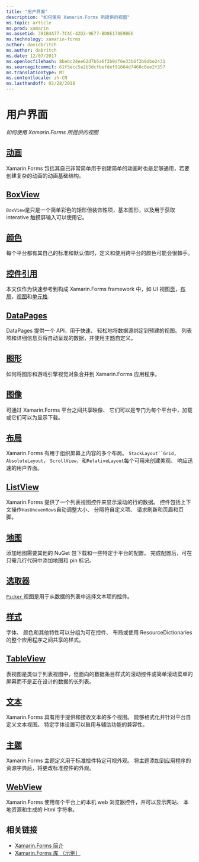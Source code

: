 ```yaml
---
title: "用户界面"
description: "如何使用 Xamarin.Forms 所提供的视图"
ms.topic: article
ms.prod: xamarin
ms.assetid: 391B4A77-7CAC-42D2-9E77-BD8E170E9BE6
ms.technology: xamarin-forms
author: davidbritch
ms.author: dabritch
ms.date: 12/07/2017
ms.openlocfilehash: 8bebc24ee62d7b5a6f2b9df6e33b6f2b9dbe2431
ms.sourcegitcommit: 61f5ecc5a2b5dcfbefdef91664d7460c0ee2f357
ms.translationtype: MT
ms.contentlocale: zh-CN
ms.lasthandoff: 02/28/2018
---
```

# <a name="user-interface"></a>用户界面

_如何使用 Xamarin.Forms 所提供的视图_

## <a name="animationanimationindexmd"></a>[动画](animation/index.md)

Xamarin.Forms 包括其自己非常简单用于创建简单的动画时也是足够通用，若要创建复杂的动画的动画基础结构。

## <a name="boxviewboxviewmd"></a>[BoxView](boxview.md)

`BoxView`是只是一个简单彩色的矩形但装饰性项，基本图形，以及用于获取 interative 触摸屏输入可以使用它。

## <a name="colorscolorsmd"></a>[颜色](colors.md)

每个平台都有其自己的标准和默认值时，定义和使用跨平台的颜色可能会很棘手。

## <a name="controls-referencecontrolsindexmd"></a>[控件引用](controls/index.md)

本文仅作为快速参考到构成 Xamarin.Forms framework 中，如 UI 视图[页](~/xamarin-forms/user-interface/controls/pages.md)，[布局](~/xamarin-forms/user-interface/controls/layouts.md)，[视图](~/xamarin-forms/user-interface/controls/views.md)和[单元格](~/xamarin-forms/user-interface/controls/cells.md).

## <a name="datapagesdatapagesindexmd"></a>[DataPages](datapages/index.md)

DataPages 提供一个 API，用于快速、 轻松地将数据源绑定到预建的视图。 列表项和详细信息页将自动呈现的数据，并使用主题自定义。

## <a name="graphicsgraphicsindexmd"></a>[图形](graphics/index.md)

如何将图形和游戏引擎视觉对象合并到 Xamarin.Forms 应用程序。

## <a name="imagesimagesmd"></a>[图像](images.md)

可通过 Xamarin.Forms 平台之间共享映像、 它们可以是专门为每个平台中，加载或它们可以为显示下载。

## <a name="layoutslayoutsindexmd"></a>[布局](layouts/index.md)

Xamarin.Forms 有用于组织屏幕上内容的多个布局。 `StackLayout``Grid`， `AbsoluteLayout`， `ScrollView`，和`RelativeLayout`每个可用来创建美观、 响应迅速的用户界面。

## <a name="listviewlistviewindexmd"></a>[ListView](listview/index.md)

Xamarin.Forms 提供了一个列表视图控件来显示滚动的行的数据。 控件包括上下文操作`HasUnevenRows`自动调整大小、 分隔符自定义项、 请求刷新和页眉和页脚。

## <a name="mapsmapmd"></a>[地图](map.md)

添加地图需要其他的 NuGet 包下载和一些特定于平台的配置。 完成配置后，可在只需几行代码中添加地图和 pin 标记。

## <a name="pickerpickerindexmd"></a>[选取器](picker/index.md)

[ `Picker` ](https://developer.xamarin.com/api/type/Xamarin.Forms.Picker/)视图是用于从数据的列表中选择文本项的控件。

## <a name="stylesstylesindexmd"></a>[样式](styles/index.md)

字体、 颜色和其他特性可以分组为可在控件、 布局或使用 ResourceDictionaries 的整个应用程序之间共享的样式。

## <a name="tableviewtableviewmd"></a>[TableView](tableview.md)

表视图是类似于列表视图中，但面向的数据条目样式的滚动控件或简单滚动菜单的屏幕而不是正在设计的数据的长列表。

## <a name="texttextindexmd"></a>[文本](text/index.md)

Xamarin.Forms 具有用于提供和接收文本的多个视图。 能够格式化并针对平台自定义文本视图。 特定字体设置可以启用与辅助功能的兼容性。

## <a name="themesthemesindexmd"></a>[主题](themes/index.md)

Xamarin.Forms 主题定义用于标准控件特定可视外观。 将主题添加到应用程序的资源字典后，将更改标准控件的外观。

## <a name="webviewwebviewmd"></a>[WebView](webview.md)

Xamarin.Forms 使用每个平台上的本机 web 浏览器控件，并可以显示网站、 本地资源和生成的 Html 字符串。


## <a name="related-links"></a>相关链接

- [Xamarin.Forms 简介](~/xamarin-forms/get-started/introduction-to-xamarin-forms.md)
- [Xamarin.Forms 库 （示例）](https://developer.xamarin.com/samples/FormsGallery/)
